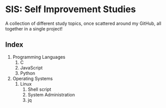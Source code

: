 # SIS: Self Improvement Studies

A collection of different study topics, once scattered around my GitHub, all
together in a single project!

## Index

1. Programming Languages
   1. C
   2. JavaScript
   3. Python
2. Operating Systems
   1. Linux
      1. Shell script
      2. System Administration
      3. jq
